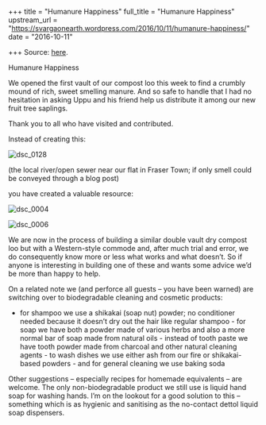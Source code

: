 +++
title = "Humanure Happiness"
full_title = "Humanure Happiness"
upstream_url = "https://svargaonearth.wordpress.com/2016/10/11/humanure-happiness/"
date = "2016-10-11"

+++
Source: [here](https://svargaonearth.wordpress.com/2016/10/11/humanure-happiness/).

Humanure Happiness

We opened the first vault of our compost loo this week to find a crumbly mound of rich, sweet smelling manure. And so safe to handle that I had no hesitation in asking Uppu and his friend help us distribute it among our new fruit tree saplings.

Thank you to all who have visited and contributed.

Instead of creating this:

![dsc_0128](https://svargaonearth.files.wordpress.com/2016/10/dsc_0128.jpg?w=656)

(the local river/open sewer near our flat in Fraser Town; if only smell could be conveyed through a blog post)

you have created a valuable resource:

[](https://svargaonearth.wordpress.com/2016/10/11/humanure-happiness/dsc_0004/)

![dsc_0004](https://svargaonearth.files.wordpress.com/2016/10/dsc_0004.jpg?w=324&resize=324%2C182&h=182#038;h=182 "dsc_0004")

[](https://svargaonearth.wordpress.com/2016/10/11/humanure-happiness/dsc_0006/)

![dsc_0006](https://svargaonearth.files.wordpress.com/2016/10/dsc_0006.jpg?w=324&resize=324%2C182&h=182#038;h=182 "dsc_0006")

We are now in the process of building a similar double vault dry compost loo but with a Western-style commode and, after much trial and error, we do consequently know more or less what works and what doesn’t. So if anyone is interesting in building one of these and wants some advice we’d be more than happy to help.

On a related note we (and perforce all guests – you have been warned) are switching over to biodegradable cleaning and cosmetic products:

- for shampoo we use a shikakai (soap nut) powder; no conditioner needed
  because it doesn’t dry out the hair like regular shampoo - for soap we have both a powder made of various herbs and also a more
  normal bar of soap made from natural oils - instead of tooth paste we have tooth powder made from charcoal and
  other natural cleaning agents - to wash dishes we use either ash from our fire or shikakai-based
  powders - and for general cleaning we use baking soda

Other suggestions – especially recipes for homemade equivalents – are welcome. The only non-biodegradable product we still use is liquid hand soap for washing hands. I’m on the lookout for a good solution to this – something which is as hygienic and sanitising as the no-contact dettol liquid soap dispensers.
